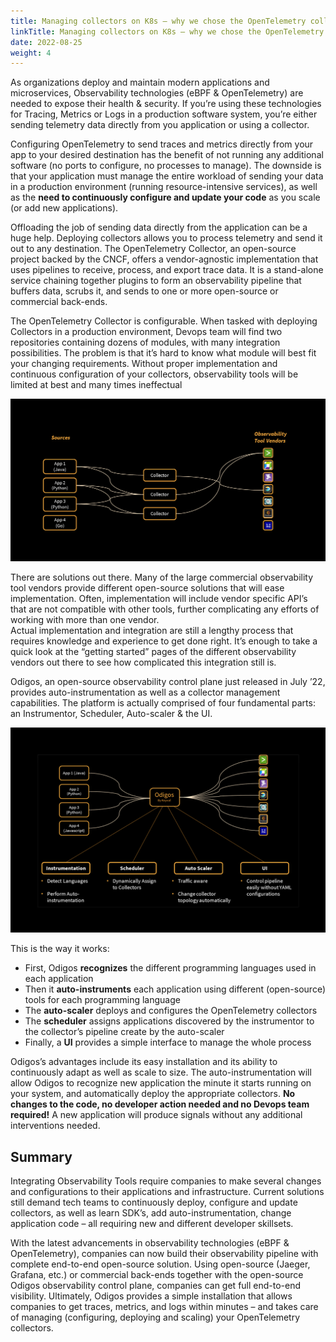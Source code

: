 ```yaml
---
title: Managing collectors on K8s – why we chose the OpenTelemetry collector for Odigos
linkTitle: Managing collectors on K8s – why we chose the OpenTelemetry collector for Odigos
date: 2022-08-25
weight: 4
---
```


As organizations deploy and maintain modern applications and microservices, Observability technologies (eBPF & OpenTelemetry) are needed to expose their health & security. If you’re using these technologies for Tracing, Metrics or Logs in a production software system, you’re either sending telemetry data directly from you application or using a collector.

Configuring OpenTelemetry to send traces and metrics directly from your app to your desired destination has the benefit of not running any additional software (no ports to configure, no processes to manage). The downside is that your application must manage the entire workload of sending your data in a production environment (running resource-intensive services), as well as the **need to continuously configure and update your code** as you scale (or add new applications).

Offloading the job of sending data directly from the application can be a huge help. Deploying collectors allows you to process telemetry and send it out to any destination. The OpenTelemetry Collector, an open-source project backed by the CNCF, offers a vendor-agnostic implementation that uses pipelines to receive, process, and export trace data. It is a stand-alone service chaining together plugins to form an observability pipeline that buffers data, scrubs it, and sends to one or more open-source or commercial back-ends.

The OpenTelemetry Collector is configurable. When tasked with deploying Collectors in a production environment, Devops team will find two repositories containing dozens of modules, with many integration possibilities. The problem is that it’s hard to know what module will best fit your changing requirements. Without proper implementation and continuous configuration of your collectors, observability tools will be limited at best and many times ineffectual

![Collectors Figure 1](figure1.png)

There are solutions out there. Many of the large commercial observability tool vendors provide different open-source solutions that will ease implementation. Often, implementation will include vendor specific API’s that are not compatible with other tools, further complicating any efforts of working with more than one vendor.  
Actual implementation and integration are still a lengthy process that requires knowledge and experience to get done right. It’s enough to take a quick look at the “getting started” pages of the different observability vendors out there to see how complicated this integration still is.

Odigos, an open-source observability control plane just released in July ’22, provides auto-instrumentation as well as a collector management capabilities. The platform is actually comprised of four fundamental parts: an Instrumentor, Scheduler, Auto-scaler & the UI.

![Collectors Figure 2](figure2.png)

This is the way it works:

- First, Odigos **recognizes** the different programming languages used in each application
- Then it **auto-instruments** each application using different (open-source) tools for each programming language
- The **auto-scaler** deploys and configures the OpenTelemetry collectors
- The **scheduler** assigns applications discovered by the instrumentor to the collector’s pipeline create by the auto-scaler
- Finally, a **UI** provides a simple interface to manage the whole process

Odigos’s advantages include its easy installation and its ability to continuously adapt as well as scale to size. The auto-instrumentation will allow Odigos to recognize new application the minute it starts running on your system, and automatically deploy the appropriate collectors. **No changes to the code, no developer action needed and no Devops team required!** A new application will produce signals without any additional interventions needed.

## Summary

Integrating Observability Tools require companies to make several changes and configurations to their applications and infrastructure. Current solutions still demand tech teams to continuously deploy, configure and update collectors, as well as learn SDK’s, add auto-instrumentation, change application code – all requiring new and different developer skillsets.

With the latest advancements in observability technologies (eBPF & OpenTelemetry), companies can now build their observability pipeline with complete end-to-end open-source solution. Using open-source (Jaeger, Grafana, etc.) or commercial back-ends together with the open-source Odigos observability control plane, companies can get full end-to-end visibility. Ultimately, Odigos provides a simple installation that allows companies to get traces, metrics, and logs within minutes – and takes care of managing (configuring, deploying and scaling) your OpenTelemetry collectors.
